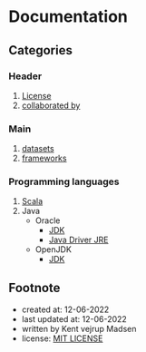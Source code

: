 # Documentation

## Categories
### Header
1. [License](License.md) 
2. [collaborated by](collaboration.md)

### Main
1. [datasets](datasets/readme.md)
2. [frameworks](frameworks/readme.md)


### Programming languages
1. [Scala](https://www.scala-lang.org/)
2. Java
    * Oracle
        * [JDK](https://www.oracle.com/java/technologies/downloads/#jdk18-windows)
        * [Java Driver JRE](https://www.java.com/en/download/)
    * OpenJDK
        * [JDK](https://openjdk.java.net/install/)


## Footnote
* created at: 12-06-2022
* last updated at: 12-06-2022
* written by Kent vejrup Madsen
* license: [MIT LICENSE](License.md)